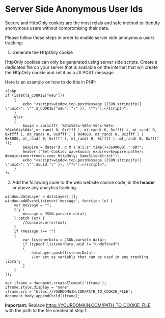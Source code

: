 # Server Side Anonymous User Ids

Secure and HttpOnly cookies are the most relais and safe method to identify anonymous users without compromising their data.

Please follow these steps in order to enable server side anonymous users tracking:

1. Generate the HttpOnly cookie

HttpOnly cookies can only be generated using server side scripts. Create a dedicated file on your server that is available on the internet that will create the HttpOnly cookie and set it as a JS POST message.

Here is an example on how to do this in PHP:

```
<?php
if (isset($_COOKIE["wau"]))
    {
        echo "<script>window.top.postMessage (JSON.stringify({ \"uuid\": \"".$_COOKIE["wau"]."\" }), \"*\");</script>";
    }
    else
    {
        $uuid = sprintf( '%04x%04x-%04x-%04x-%04x-%04x%04x%04x',mt_rand( 0, 0xffff ), mt_rand( 0, 0xffff ), mt_rand( 0, 0xffff ), mt_rand( 0, 0x0fff ) | 0x4000, mt_rand( 0, 0x3fff ) | 0x8000, mt_rand( 0, 0xffff ), mt_rand( 0, 0xffff ), mt_rand( 0, 0xffff ));
        $expire = date("D, d M Y H:i:s",time()+3600000)." GMT";
        header ("Set-Cookie: wau=$uuid; expires=$expire;path=/; domain=innertrends.com; httpOnly; SameSite=Strict");
        echo "<script>window.top.postMessage (JSON.stringify({ \"uuid\": \"".$uuid."\" }), \"*\");</script>"; 
    }
?>
```



2. Add the following code to the web website source code, in the **header** or above any analytics tracking.

```
window.dataLayer = dataLayer||[];
window.addEventListener('message', function (e) {
    var message = "";
    try {
        message = JSON.parse(e.data);
    } catch (ex) {
        //console.error(ex);
    }
    if (message !== "") 
    {
        var listenerData = JSON.parse(e.data);
        if (typeof listenerData.uuid != "undefined")
        {
            dataLayer.push(listenerData);
            //or set as variable that can be used in any tracking library
        }
    }
});

var iframe = document.createElement('iframe');
iframe.style.display = "none";
iframe.src = "https://YOURDOMAIN.COM/PATH_TO_COOKIE_FILE";
document.body.appendChild(iframe);
```

**Important:** Replace https://YOURDOMAIN.COM/PATH_TO_COOKIE_FILE with the path to the file created at step 1.